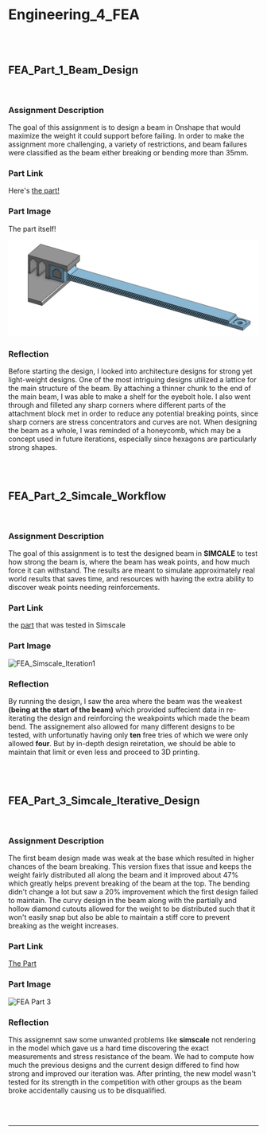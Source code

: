 # Engineering_4_FEA

<br>
<br>

## FEA_Part_1_Beam_Design

<br>

### Assignment Description

The goal of this assignment is to design a beam in Onshape that would maximize the weight it could support before failing. In order to make the assignment more challenging, a variety of restrictions, and beam failures were classified as the beam either breaking or bending more than 35mm.


### Part Link 

Here's [the part!](https://cvilleschools.onshape.com/documents/59c81db643eb421ff4169cab/w/b284f2fe0a8eaa6940be94eb/e/aecb3df057d554533ad4fef1?renderMode=0&uiState=6363ff269f09cf7adfb890d7)


### Part Image

The part itself!

![The part itself!](https://github.com/jmuss07/Engineering_4_Notebook/blob/main/images/FEA_Beam_1.PNG?raw=true)


### Reflection

Before starting the design, I looked into architecture designs for strong yet light-weight designs. One of the most intriguing designs utilized a lattice for the main structure of the beam. By attaching a thinner chunk to the end of the main beam, I was able to make a shelf for the eyebolt hole. I also went through and filleted any sharp corners where different parts of the attachment block met in order to reduce any potential breaking points, since sharp corners are stress concentrators and curves are not. When designing the beam as a whole, I was reminded of a honeycomb, which may be a concept used in future iterations, especially since hexagons are particularly strong shapes. 

<br>
<br>

## FEA_Part_2_Simcale_Workflow

<br>

### Assignment Description

The goal of this assignment is to test the designed beam in **SIMCALE** to test how strong the beam is, where the beam has weak points, and how much force it can withstand. The results are meant to simulate approximately real world results that saves time, and resources with having the extra ability to discover weak points needing reinforcements. 


### Part Link 

the [part](https://cvilleschools.onshape.com/documents/59c81db643eb421ff4169cab/w/f54b41931bc4acaffd17ce28/e/aecb3df057d554533ad4fef1) that was tested in Simscale


### Part Image

![FEA_Simscale_Iteration1](https://user-images.githubusercontent.com/71407235/200044813-3c8da081-1a9f-43f2-84ab-44a16b4d272f.PNG)


### Reflection

By running the design, I saw the area where the beam was the weakest **(being at the start of the beam)** which provided suffecient data in re-iterating the design and reinforcing the weakpoints which made the beam bend. The assignement also allowed for many different designs to be tested, with unfortunatly having only **ten** free  tries of which we were only allowed **four**. But by in-depth design reiretation, we should be able to maintain that limit or even less and proceed to 3D printing.

<br>
<br>

## FEA_Part_3_Simcale_Iterative_Design

<br>

### Assignment Description

The first beam design made was weak at the base which resulted in higher chances of the beam breaking. This version fixes that issue and keeps the weight fairly distributed all along the beam and it improved about 47% which greatly helps prevent breaking of the beam at the top. The bending didn't change a lot but saw a 20% improvement which the first design failed to maintain. The curvy design in the beam along with the partially and hollow diamond cutouts allowed for the weight to be distributed such that it won't easily snap but also be able to maintain a stiff core to prevent breaking as the weight increases.


### Part Link 

[The Part](https://cvilleschools.onshape.com/documents/59c81db643eb421ff4169cab/w/d420241a1c9c0f3952def32f/e/aecb3df057d554533ad4fef1)

### Part Image

![FEA Part 3](https://user-images.githubusercontent.com/71407235/222525078-83a5886a-1bcf-4aee-b17a-192de9475d62.PNG)


### Reflection

This assignemnt saw some unwanted problems like **simscale** not rendering in the model which gave us a hard time discovering the exact measurements and stress resistance of the beam. We had to compute how much the previous designs and the current design differed to find how strong and improved our iteration was. After printing, the new model wasn't tested for its strength in the competition with other groups as the beam broke accidentally causing us to be disqualified.



<br>
<br>

---


